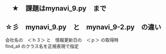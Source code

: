 ## 　★　課題はmynavi_9.py　まで
## ☆彡　mynavi_9.py　と　mynavi_9-2.py　の違い
   会社名の　＜ｈ３＞ と　情報更新日の　＜ｐ＞ の取得時  
   find_all のクラス名を正規表現で指定     
